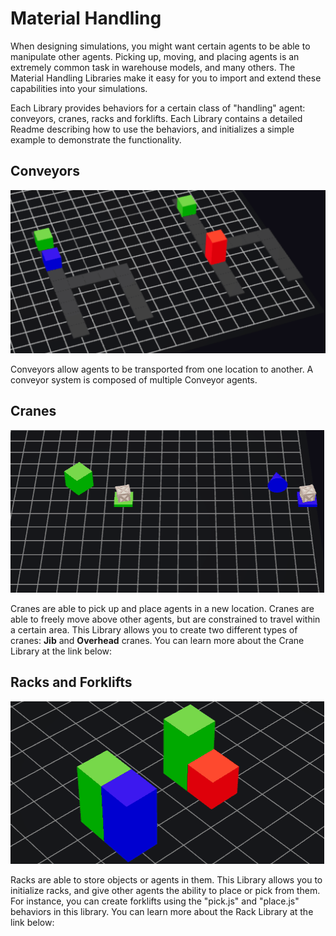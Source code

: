 # Material Handling

When designing simulations, you might want certain agents to be able to manipulate other agents. Picking up, moving, and placing agents is an extremely common task in warehouse models, and many others. The Material Handling Libraries make it easy for you to import and extend these capabilities into your simulations.

Each Library provides behaviors for a certain class of "handling" agent: conveyors, cranes, racks and forklifts. Each Library contains a detailed Readme describing how to use the behaviors, and initializes a simple example to demonstrate the functionality.

## Conveyors

![Conveyors moving, sorting, and diverting agents](../.gitbook/assets/conveyors.gif)

Conveyors allow agents to be transported from one location to another. A conveyor system is composed of multiple Conveyor agents.

<Embed url="https://hash.ai/@hash/convey" caption="" />

## Cranes

![An overhead \(green\) and jib \(blue\) crane moving box agents](../.gitbook/assets/cranes.gif)

Cranes are able to pick up and place agents in a new location. Cranes are able to freely move above other agents, but are constrained to travel within a certain area. This Library allows you to create two different types of cranes: **Jib** and **Overhead** cranes. You can learn more about the Crane Library at the link below:

<Embed url="https://hash.ai/@hash/cranes" caption="" />

## Racks and Forklifts

![Racks \(green\) change height as items are picked by the red agent, or placed by the blue agent](../.gitbook/assets/racks.gif)

Racks are able to store objects or agents in them. This Library allows you to initialize racks, and give other agents the ability to place or pick from them. For instance, you can create forklifts using the "pick.js" and "place.js" behaviors in this library. You can learn more about the Rack Library at the link below:

<Embed url="https://hash.ai/@hash/racks" caption="" />

